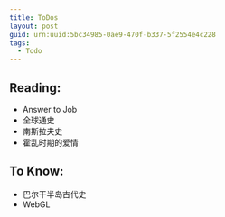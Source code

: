```yaml
---
title: ToDos
layout: post
guid: urn:uuid:5bc34985-0ae9-470f-b337-5f2554e4c228
tags:
  - Todo 
---
```


Reading:
-------
- Answer to Job
- 全球通史
- 南斯拉夫史
- 霍乱时期的爱情


To Know:
-------
- 巴尔干半岛古代史
- WebGL  





